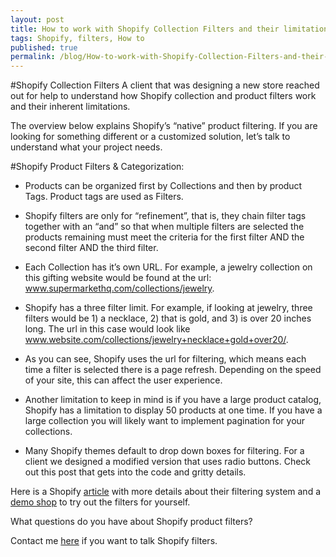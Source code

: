 ```yaml
---
layout: post
title: How to work with Shopify Collection Filters and their limitations
tags: Shopify, filters, How to
published: true
permalink: /blog/How-to-work-with-Shopify-Collection-Filters-and-their-limitations
---
```


#Shopify Collection Filters
A client that was designing a new store reached out for help to understand how Shopify collection and product filters work and their inherent limitations.

The overview below explains Shopify’s “native” product filtering. If you are looking for something different or a customized solution, let’s talk to understand what your project needs.

#Shopify Product Filters & Categorization:

* Products can be organized first by Collections and then by product Tags. Product tags are used as Filters.

* Shopify filters are only for “refinement”, that is, they chain filter tags together with an “and” so that when multiple filters are selected the products remaining must meet the criteria for the first filter AND the second filter AND the third filter.

* Each Collection has it’s own URL. For example, a jewelry collection on this gifting website would be found at the url: www.supermarkethq.com/collections/jewelry.

* Shopify has a three filter limit. For example, if looking at jewelry, three filters would be 1) a necklace, 2) that is gold, and 3) is over 20 inches long. The url in this case would look like www.website.com/collections/jewelry+necklace+gold+over20/.

* As you can see, Shopify uses the url for filtering, which means each time a filter is selected there is a page refresh. Depending on the speed of your site, this can affect the user experience.

* Another limitation to keep in mind is if you have a large product catalog, Shopify has a limitation to display 50 products at one time. If you have a large collection you will likely want to implement pagination for your collections.

* Many Shopify themes default to drop down boxes for filtering. For a client we designed a modified version that uses radio buttons. Check out this post that gets into the code and gritty details.

Here is a Shopify [article](https://docs.shopify.com/support/your-store/collections/filtering-a-collection-with-multiple-tag-drop-down) with more details about their filtering system and a [demo shop](http://satterfield-pfeffer5655.myshopify.com/collections/all) to try out the filters for yourself.

What questions do you have about Shopify product filters?

Contact me [here](/contact) if you want to talk Shopify filters.   
